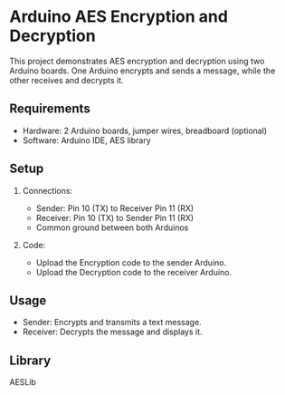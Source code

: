 # Arduino AES Encryption and Decryption

This project demonstrates AES encryption and decryption using two Arduino boards. One Arduino encrypts and sends a message, while the other receives and decrypts it.

## Requirements

- Hardware: 2 Arduino boards, jumper wires, breadboard (optional)
- Software: Arduino IDE, AES library

## Setup

1. Connections:  
   - Sender: Pin 10 (TX) to Receiver Pin 11 (RX)
   - Receiver: Pin 10 (TX) to Sender Pin 11 (RX)
   - Common ground between both Arduinos

2. Code:
   - Upload the Encryption code to the sender Arduino.
   - Upload the Decryption code to the receiver Arduino.

## Usage

- Sender: Encrypts and transmits a text message.
- Receiver: Decrypts the message and displays it.

## Library

AESLib

